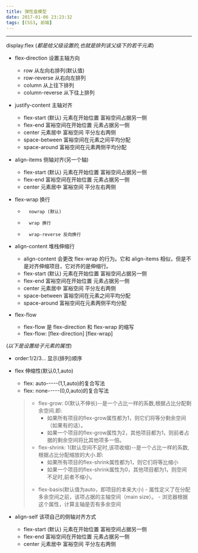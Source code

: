 ```yaml
---
title: 弹性盒模型
date: 2017-01-06 23:23:32
tags: [CSS3, 前端]
---
```



---

display:flex (*都是给父级设置的,也就是排列该父级下的若干元素*)

* flex-direction 设置主轴方向
	* row  从左向右排列(默认值)
	* row-reverse 从右向左排列
	* column 从上往下排列
	* column-reverse 从下往上排列

* justify-content 主轴对齐
	* 	flex-start (默认) 元素在开始位置 富裕空间占据另一侧
	* 	flex-end 富裕空间在开始位置 元素占据另一侧
	* 	center 元素居中 富裕空间 平分左右两侧
	* 	space-between 富裕空间在元素之间平均分配
	* 	space-around  富裕空间在元素两侧平均分配
* align-items	侧轴对齐(另一个轴)
	* 	flex-start (默认) 元素在开始位置 富裕空间占据另一侧
	* 	flex-end 富裕空间在开始位置 元素占据另一侧
	* 	center 元素居中 富裕空间 平分左右两侧

* flex-wrap 换行
	* 		nowrap (默认)
	* 		wrap 换行
	* 		wrap-reverse 反向换行
* align-content 堆栈伸缩行
	* 	align-content 会更改 flex-wrap 的行为。它和 align-items 相似，但是不是对齐伸缩项目，它对齐的是伸缩行。
	* 	flex-start (默认) 元素在开始位置 富裕空间占据另一侧
	* 	flex-end 富裕空间在开始位置 元素占据另一侧
	* 	center 元素居中 富裕空间 平分左右两侧
	* 	space-between 富裕空间在元素之间平均分配
	* 	space-around  富裕空间在元素两侧平均分配
* 	flex-flow
	* 	flex-flow 是 flex-direction 和 flex-wrap 的缩写
	* 	flex-flow: [flex-direction] [flex-wrap]

(*以下是设置给子元素的属性*)  

* order:1/2/3... 显示(排列)顺序
* flex 伸缩性(默认0,1,auto)
	* 	flex: auto-----(1,1,auto)的复合写法
	* 	flex: none-----(0,0,auto)的复合写法
	
	> * flex-grow: 0(默认不伸长)--是一个占比一样的系数,根据占比分配剩余空间.即:
	> 	* 如果所有项目的flex-grow属性都为1，则它们将等分剩余空间（如果有的话）。
	> 	* 如果一个项目的flex-grow属性为2，其他项目都为1，则前者占据的剩余空间将比其他项多一倍。
	> * flex-shrink: 1(默认空间不足时,该项收缩)--是一个占比一样的系数,根据占比分配缩放的大小.即:
	> 	* 如果所有项目的flex-shrink属性都为1，则它们将等比缩小
	> 	* 如果一个项目的flex-shrink属性为0，其他项目都为1，则空间不足时,前者不缩小。
	> - flex-basis(默认值为auto，即项目的本来大小)
		- 属性定义了在分配多余空间之前，该项占据的主轴空间（main size）。
		- 浏览器根据这个属性，计算主轴是否有多余空间

* align-self 该项自己的侧轴对齐方式
	* 	flex-start (默认) 元素在开始位置 富裕空间占据另一侧
	* 	flex-end 富裕空间在开始位置 元素占据另一侧
	* 	center 元素居中 富裕空间 平分左右两侧
	

